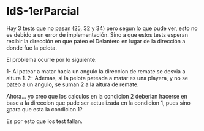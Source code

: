 # IdS-1erParcial

Hay 3 tests que no pasan (25, 32 y 34) pero segun lo que pude ver, esto no es debido a un error de implementación. Sino a que estos tests esperan recibir la dirección en que pateo el Delantero en lugar de la dirección a donde fue la pelota.

El problema ocurre por lo siguiente:

1- Al patear a matar hacia un angulo la direccion de remate se desvia a altura 1.
2- Ademas, si la pelota pateada a matar es una playera, y no se pateo a un angulo, se suman 2 a la altura de remate.

Ahora... yo creo que los calculos en la condicion 2 deberian hacerse en base a la direccion que pude ser actualizada en la condicion 1, pues sino ¿para que esta la condicion 1?

Es por esto que los test fallan.